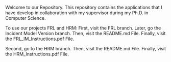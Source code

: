 Welcome to our Repository.
This repository contains the applications that I have develop in collaboration with my supervisor during my Ph.D. in Computer Science.

To use our projects FRL and HRM:
First, visit the FRL branch. 
Later, go the Incident Model Version branch.
Then, visit the README.md File.
Finally, visit the FRL_IM_Instructions.pdf File.

Second, go to the HRM branch.
Then, visit the README.md File.
Finally, visit the HRM_Instructions.pdf File.
